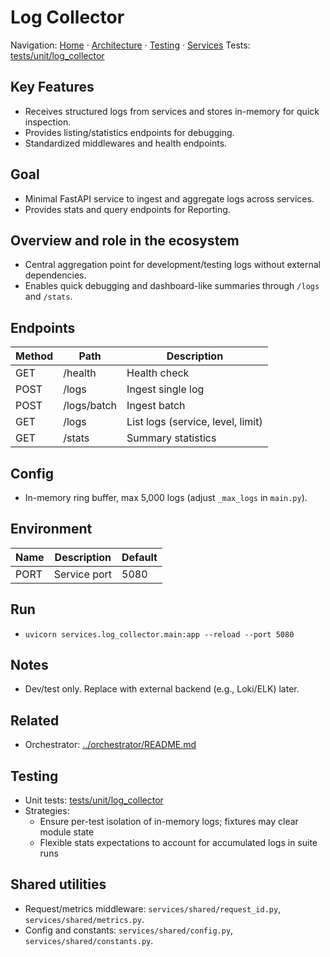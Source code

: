 # Log Collector

Navigation: [Home](../../README.md) · [Architecture](../../docs/architecture/) · [Testing](../../docs/guides/TESTING_GUIDE.md) · [Services](../README_SERVICES.md)
Tests: [tests/unit/log_collector](../../tests/unit/log_collector)

## Key Features
- Receives structured logs from services and stores in-memory for quick inspection.
- Provides listing/statistics endpoints for debugging.
- Standardized middlewares and health endpoints.

## Goal
- Minimal FastAPI service to ingest and aggregate logs across services.
- Provides stats and query endpoints for Reporting.

## Overview and role in the ecosystem
- Central aggregation point for development/testing logs without external dependencies.
- Enables quick debugging and dashboard-like summaries through `/logs` and `/stats`.

## Endpoints
| Method | Path        | Description |
|--------|-------------|-------------|
| GET    | /health     | Health check |
| POST   | /logs       | Ingest single log |
| POST   | /logs/batch | Ingest batch |
| GET    | /logs       | List logs (service, level, limit) |
| GET    | /stats      | Summary statistics |

## Config
- In-memory ring buffer, max 5,000 logs (adjust `_max_logs` in `main.py`).

## Environment
| Name | Description | Default |
|------|-------------|---------|
| PORT | Service port | 5080 |

## Run
- `uvicorn services.log_collector.main:app --reload --port 5080`

## Notes
- Dev/test only. Replace with external backend (e.g., Loki/ELK) later.

## Related
- Orchestrator: [../orchestrator/README.md](../orchestrator/README.md)

## Testing
- Unit tests: [tests/unit/log_collector](../../tests/unit/log_collector)
- Strategies:
  - Ensure per-test isolation of in-memory logs; fixtures may clear module state
  - Flexible stats expectations to account for accumulated logs in suite runs

## Shared utilities
- Request/metrics middleware: `services/shared/request_id.py`, `services/shared/metrics.py`.
- Config and constants: `services/shared/config.py`, `services/shared/constants.py`.
